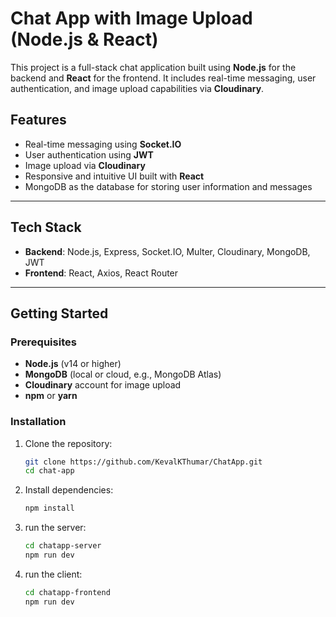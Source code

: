 # Chat App with Image Upload (Node.js & React)

This project is a full-stack chat application built using **Node.js** for the backend and **React** for the frontend. It includes real-time messaging, user authentication, and image upload capabilities via **Cloudinary**.

## Features

- Real-time messaging using **Socket.IO**
- User authentication using **JWT**
- Image upload via **Cloudinary**
- Responsive and intuitive UI built with **React**
- MongoDB as the database for storing user information and messages

---

## Tech Stack

- **Backend**: Node.js, Express, Socket.IO, Multer, Cloudinary, MongoDB, JWT
- **Frontend**: React, Axios, React Router

---

## Getting Started

### Prerequisites

- **Node.js** (v14 or higher)
- **MongoDB** (local or cloud, e.g., MongoDB Atlas)
- **Cloudinary** account for image upload
- **npm** or **yarn**

### Installation

1. Clone the repository:

   ```bash
   git clone https://github.com/KevalKThumar/ChatApp.git
   cd chat-app
   ```

2. Install dependencies:

   ```bash
   npm install
   ```

3. run the server:

   ```bash
   cd chatapp-server
   npm run dev
   ```

4. run the client:

   ```bash
   cd chatapp-frontend
   npm run dev
   ```


   